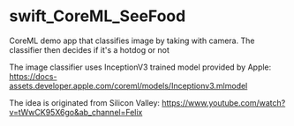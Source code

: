 # swift_CoreML_SeeFood
CoreML demo app that classifies image by taking with camera. The classifier then decides if it's a hotdog or not

The image classifier uses InceptionV3 trained model provided by Apple: https://docs-assets.developer.apple.com/coreml/models/Inceptionv3.mlmodel

The idea is originated from Silicon Valley: https://www.youtube.com/watch?v=tWwCK95X6go&ab_channel=Felix

